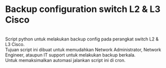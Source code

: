 <h1>Backup configuration switch L2 & L3 Cisco</h1> <br>
Script python untuk melakukan backup config pada perangkat switch L2 & L3 Cisco. <br>
Tujuan script ini dibuat untuk memudahkan Network Administrator, Network Engineer, ataupun IT support untuk melakukan backup berkala. <br>
Untuk memaksimalkan automasi jalankan script ini di cron. <br>
